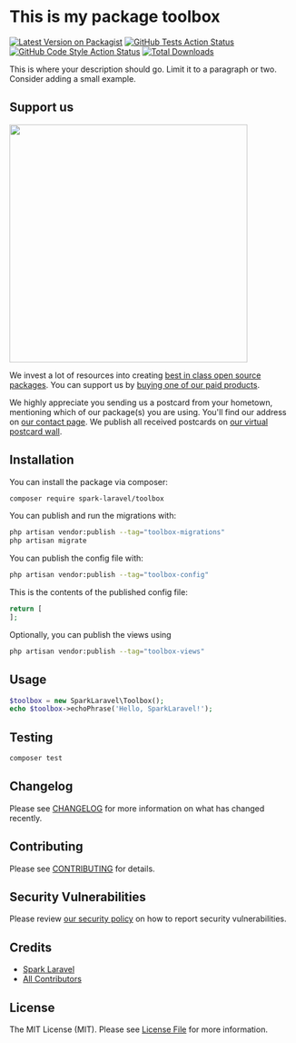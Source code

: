 # This is my package toolbox

[![Latest Version on Packagist](https://img.shields.io/packagist/v/spark-laravel/toolbox.svg?style=flat-square)](https://packagist.org/packages/spark-laravel/toolbox)
[![GitHub Tests Action Status](https://img.shields.io/github/actions/workflow/status/spark-laravel/toolbox/run-tests.yml?branch=main&label=tests&style=flat-square)](https://github.com/spark-laravel/toolbox/actions?query=workflow%3Arun-tests+branch%3Amain)
[![GitHub Code Style Action Status](https://img.shields.io/github/actions/workflow/status/spark-laravel/toolbox/fix-php-code-style-issues.yml?branch=main&label=code%20style&style=flat-square)](https://github.com/spark-laravel/toolbox/actions?query=workflow%3A"Fix+PHP+code+style+issues"+branch%3Amain)
[![Total Downloads](https://img.shields.io/packagist/dt/spark-laravel/toolbox.svg?style=flat-square)](https://packagist.org/packages/spark-laravel/toolbox)

This is where your description should go. Limit it to a paragraph or two. Consider adding a small example.

## Support us

[<img src="https://github-ads.s3.eu-central-1.amazonaws.com/toolbox.jpg?t=1" width="419px" />](https://spatie.be/github-ad-click/toolbox)

We invest a lot of resources into creating [best in class open source packages](https://spatie.be/open-source). You can support us by [buying one of our paid products](https://spatie.be/open-source/support-us).

We highly appreciate you sending us a postcard from your hometown, mentioning which of our package(s) you are using. You'll find our address on [our contact page](https://spatie.be/about-us). We publish all received postcards on [our virtual postcard wall](https://spatie.be/open-source/postcards).

## Installation

You can install the package via composer:

```bash
composer require spark-laravel/toolbox
```

You can publish and run the migrations with:

```bash
php artisan vendor:publish --tag="toolbox-migrations"
php artisan migrate
```

You can publish the config file with:

```bash
php artisan vendor:publish --tag="toolbox-config"
```

This is the contents of the published config file:

```php
return [
];
```

Optionally, you can publish the views using

```bash
php artisan vendor:publish --tag="toolbox-views"
```

## Usage

```php
$toolbox = new SparkLaravel\Toolbox();
echo $toolbox->echoPhrase('Hello, SparkLaravel!');
```

## Testing

```bash
composer test
```

## Changelog

Please see [CHANGELOG](CHANGELOG.md) for more information on what has changed recently.

## Contributing

Please see [CONTRIBUTING](CONTRIBUTING.md) for details.

## Security Vulnerabilities

Please review [our security policy](../../security/policy) on how to report security vulnerabilities.

## Credits

- [Spark Laravel](https://github.com/spark-laravel)
- [All Contributors](../../contributors)

## License

The MIT License (MIT). Please see [License File](LICENSE.md) for more information.

